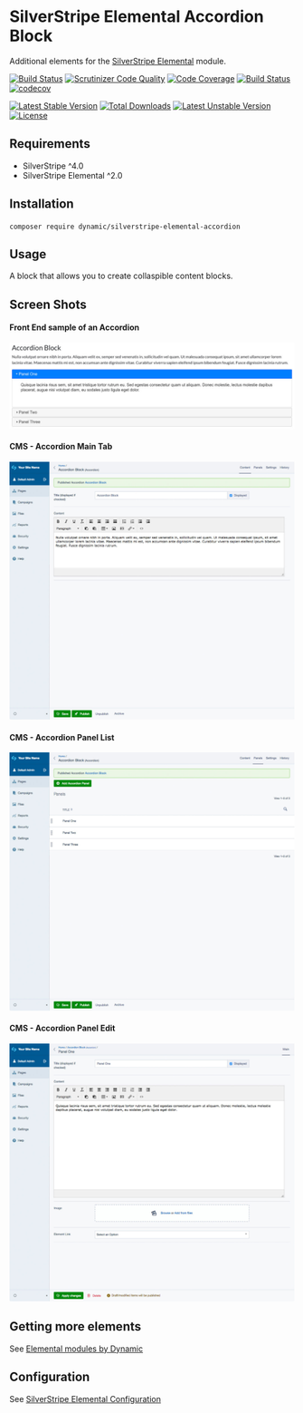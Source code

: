 # SilverStripe Elemental Accordion Block

Additional elements for the [SilverStripe Elemental](https://github.com/dnadesign/silverstripe-elemental) module.

[![Build Status](https://travis-ci.org/dynamic/silverstripe-elemental-accordion.svg?branch=master)](https://travis-ci.org/dynamic/silverstripe-elemental-accordion)
[![Scrutinizer Code Quality](https://scrutinizer-ci.com/g/dynamic/silverstripe-elemental-accordion/badges/quality-score.png?b=master)](https://scrutinizer-ci.com/g/dynamic/silverstripe-elemental-accordion/?branch=master)
[![Code Coverage](https://scrutinizer-ci.com/g/dynamic/silverstripe-elemental-accordion/badges/coverage.png?b=master)](https://scrutinizer-ci.com/g/dynamic/silverstripe-elemental-accordion/?branch=master)
[![Build Status](https://scrutinizer-ci.com/g/dynamic/silverstripe-elemental-accordion/badges/build.png?b=master)](https://scrutinizer-ci.com/g/dynamic/silverstripe-elemental-accordion/build-status/master)
[![codecov](https://codecov.io/gh/dynamic/silverstripe-elemental-accordion/branch/master/graph/badge.svg)](https://codecov.io/gh/dynamic/silverstripe-elemental-accordion)

[![Latest Stable Version](https://poser.pugx.org/dynamic/silverstripe-elemental-accordion/v/stable)](https://packagist.org/packages/dynamic/silverstripe-elemental-accordion)
[![Total Downloads](https://poser.pugx.org/dynamic/silverstripe-elemental-accordion/downloads)](https://packagist.org/packages/dynamic/silverstripe-elemental-accordion)
[![Latest Unstable Version](https://poser.pugx.org/dynamic/silverstripe-elemental-accordion/v/unstable)](https://packagist.org/packages/dynamic/silverstripe-elemental-accordion)
[![License](https://poser.pugx.org/dynamic/silverstripe-elemental-accordion/license)](https://packagist.org/packages/dynamic/silverstripe-elemental-accordion)


## Requirements

* SilverStripe ^4.0
* SilverStripe Elemental ^2.0

## Installation

`composer require dynamic/silverstripe-elemental-accordion`

## Usage

A block that allows you to create collaspible content blocks. 

## Screen Shots

#### Front End sample of an Accordion
![Front End sample of an Accordion](./readme-images/accordion-sample.jpg)

#### CMS - Accordion Main Tab
![Accordion Main Tab](./readme-images/accordion-cms-block.jpg)

#### CMS - Accordion Panel List
![CMS - Accordion Panel List](./readme-images/accordion-cms-list.jpg)

#### CMS - Accordion Panel Edit
![CMS - Accordion Panel Edit](./readme-images/accordion-cms-panel.jpg)


## Getting more elements

See [Elemental modules by Dynamic](https://github.com/dynamic/silverstripe-elemental-blocks#included-blocks)

## Configuration

See [SilverStripe Elemental Configuration](https://github.com/dnadesign/silverstripe-elemental#configuration)